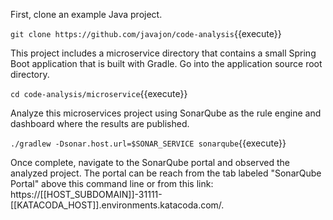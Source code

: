 First, clone an example Java project.

`git clone https://github.com/javajon/code-analysis`{{execute}}

This project includes a microservice directory that contains a small Spring Boot application that is built with Gradle. Go into the application source root directory.

`cd code-analysis/microservice`{{execute}}

Analyze this microservices project using SonarQube as the rule engine and dashboard where the results are published.

`./gradlew -Dsonar.host.url=$SONAR_SERVICE sonarqube`{{execute}}

Once complete, navigate to the SonarQube portal and observed the analyzed project. The portal can be reach from the tab labeled "SonarQube Portal" above this command line or from this link: https://[[HOST_SUBDOMAIN]]-31111-[[KATACODA_HOST]].environments.katacoda.com/.
